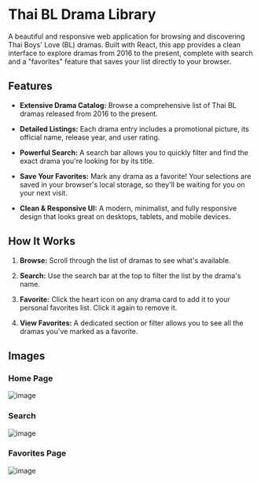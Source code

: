# Thai BL Drama Library

A beautiful and responsive web application for browsing and discovering Thai Boys' Love (BL) dramas. Built with React, this app provides a clean interface to explore dramas from 2016 to the present, complete with search and a "favorites" feature that saves your list directly to your browser.

## Features

- **Extensive Drama Catalog:** Browse a comprehensive list of Thai BL dramas released from 2016 to the present.

- **Detailed Listings:** Each drama entry includes a promotional picture, its official name, release year, and user rating.

- **Powerful Search:** A search bar allows you to quickly filter and find the exact drama you're looking for by its title.

- **Save Your Favorites:** Mark any drama as a favorite! Your selections are saved in your browser's local storage, so they'll be waiting for you on your next visit.

- **Clean & Responsive UI:** A modern, minimalist, and fully responsive design that looks great on desktops, tablets, and mobile devices.

## How It Works

1. **Browse:** Scroll through the list of dramas to see what's available.

2. **Search:** Use the search bar at the top to filter the list by the drama's name.

3. **Favorite:** Click the heart icon on any drama card to add it to your personal favorites list. Click it again to remove it.

4. **View Favorites:** A dedicated section or filter allows you to see all the dramas you've marked as a favorite.

## Images

### Home Page
![image](https://github.com/user-attachments/assets/82bfa59b-7e8e-46a6-946d-d08757f80abd)

### Search
![image](https://github.com/user-attachments/assets/2e7d607c-cea8-4635-8048-60c380284b83)

### Favorites Page
![image](https://github.com/user-attachments/assets/7db62e4b-bfda-4bdc-91d4-bb925eedf4cb)




